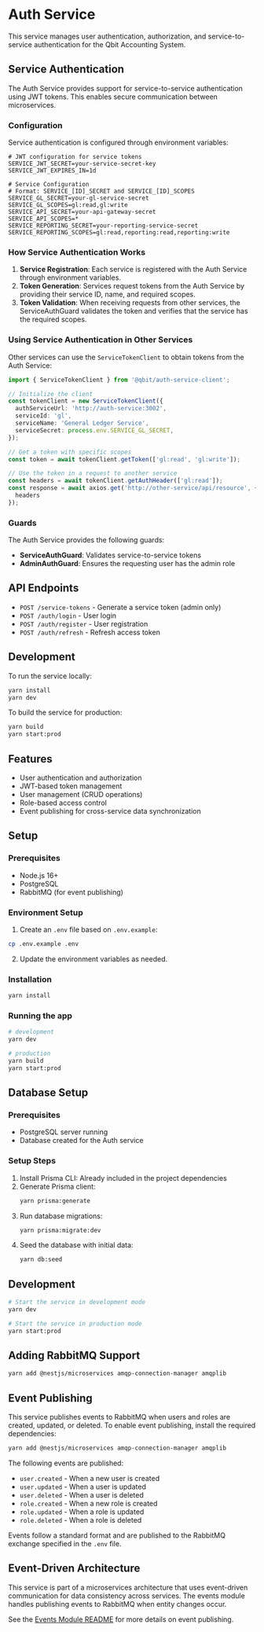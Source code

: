 # Auth Service

This service manages user authentication, authorization, and service-to-service authentication for the Qbit Accounting System.

## Service Authentication

The Auth Service provides support for service-to-service authentication using JWT tokens. This enables secure communication between microservices.

### Configuration

Service authentication is configured through environment variables:

```
# JWT configuration for service tokens
SERVICE_JWT_SECRET=your-service-secret-key
SERVICE_JWT_EXPIRES_IN=1d

# Service Configuration
# Format: SERVICE_[ID]_SECRET and SERVICE_[ID]_SCOPES
SERVICE_GL_SECRET=your-gl-service-secret
SERVICE_GL_SCOPES=gl:read,gl:write
SERVICE_API_SECRET=your-api-gateway-secret
SERVICE_API_SCOPES=*
SERVICE_REPORTING_SECRET=your-reporting-service-secret
SERVICE_REPORTING_SCOPES=gl:read,reporting:read,reporting:write
```

### How Service Authentication Works

1. **Service Registration**: Each service is registered with the Auth Service through environment variables.
2. **Token Generation**: Services request tokens from the Auth Service by providing their service ID, name, and required scopes.
3. **Token Validation**: When receiving requests from other services, the ServiceAuthGuard validates the token and verifies that the service has the required scopes.

### Using Service Authentication in Other Services

Other services can use the `ServiceTokenClient` to obtain tokens from the Auth Service:

```typescript
import { ServiceTokenClient } from '@qbit/auth-service-client';

// Initialize the client
const tokenClient = new ServiceTokenClient({
  authServiceUrl: 'http://auth-service:3002',
  serviceId: 'gl',
  serviceName: 'General Ledger Service',
  serviceSecret: process.env.SERVICE_GL_SECRET,
});

// Get a token with specific scopes
const token = await tokenClient.getToken(['gl:read', 'gl:write']);

// Use the token in a request to another service
const headers = await tokenClient.getAuthHeader(['gl:read']);
const response = await axios.get('http://other-service/api/resource', { 
  headers 
});
```

### Guards

The Auth Service provides the following guards:

- **ServiceAuthGuard**: Validates service-to-service tokens
- **AdminAuthGuard**: Ensures the requesting user has the admin role

## API Endpoints

- `POST /service-tokens` - Generate a service token (admin only)
- `POST /auth/login` - User login
- `POST /auth/register` - User registration
- `POST /auth/refresh` - Refresh access token

## Development

To run the service locally:

```bash
yarn install
yarn dev
```

To build the service for production:

```bash
yarn build
yarn start:prod
```

## Features

- User authentication and authorization
- JWT-based token management
- User management (CRUD operations)
- Role-based access control
- Event publishing for cross-service data synchronization

## Setup

### Prerequisites

- Node.js 16+
- PostgreSQL
- RabbitMQ (for event publishing)

### Environment Setup

1. Create an `.env` file based on `.env.example`:

```bash
cp .env.example .env
```

2. Update the environment variables as needed.

### Installation

```bash
yarn install
```

### Running the app

```bash
# development
yarn dev

# production
yarn build
yarn start:prod
```

## Database Setup

### Prerequisites

- PostgreSQL server running
- Database created for the Auth service

### Setup Steps

1. Install Prisma CLI: Already included in the project dependencies
2. Generate Prisma client:
   ```bash
   yarn prisma:generate
   ```
3. Run database migrations:
   ```bash
   yarn prisma:migrate:dev
   ```
4. Seed the database with initial data:
   ```bash
   yarn db:seed
   ```

## Development

```bash
# Start the service in development mode
yarn dev

# Start the service in production mode
yarn start:prod
```

## Adding RabbitMQ Support

```bash
yarn add @nestjs/microservices amqp-connection-manager amqplib
```

## Event Publishing

This service publishes events to RabbitMQ when users and roles are created, updated, or deleted. To enable event publishing, install the required dependencies:

```bash
yarn add @nestjs/microservices amqp-connection-manager amqplib
```

The following events are published:

- `user.created` - When a new user is created
- `user.updated` - When a user is updated
- `user.deleted` - When a user is deleted
- `role.created` - When a new role is created
- `role.updated` - When a role is updated
- `role.deleted` - When a role is deleted

Events follow a standard format and are published to the RabbitMQ exchange specified in the `.env` file.

## Event-Driven Architecture

This service is part of a microservices architecture that uses event-driven communication for data consistency across services. The events module handles publishing events to RabbitMQ when entity changes occur.

See the [Events Module README](src/events/README.md) for more details on event publishing. 